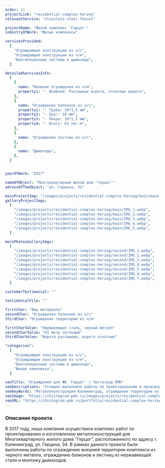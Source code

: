 ```yaml
---
order: 11
projectLink: "residential-complex-herzog"
relevantService: "stainless-steel-fences"

projectName: "Жилой комплекс 'Герцог'"
industryOfWork: "Жилые комплексы"

servicesProvided:
  [
    "Ограждающие конструкции из н/с",
    "Ограждающие конструкции из ч/м",
    "Вентиляционные системы и дымоходы",
  ]

detailedServicesInfo:
  [
    {
      name: "Внешние ограждения из ч/м",
      property1: "- Включая: Распашные ворота, откатные ворота",
    },
    {
      name: "Ограждения балконов из н/с",
      property1: "- Труба: 38*1,5 мм",
      property2: "- Круг: 10 мм",
      property3: "- Леера: 16*1,5 мм",
      property4: "- Всего: 61 пог.м",
    },
    {
      name: "Ограждения лестниц из н/с",
    },
    {
      name: "Дымоходы",
    },
  ]


yearOfWork: "2017"

nameOfObject: "Многоквартирный жилой дом 'Герцог'"
adressOfTheObject: "ул. Герцена, 34"

mainProjectImg: "/images/projects/residential-complex-herzog/main/main.webp"
galleryProjectImgs:
  [
    "/images/projects/residential-complex-herzog/main/IMG_1.webp",
    "/images/projects/residential-complex-herzog/main/IMG_2.webp",
    "/images/projects/residential-complex-herzog/main/IMG_3.webp",
    "/images/projects/residential-complex-herzog/main/IMG_4.webp",
    "/images/projects/residential-complex-herzog/main/IMG_5.webp",
  ]

morePhotosGalleryImgs:
  [
    "/images/projects/residential-complex-herzog/second/IMG_1.webp",
    "/images/projects/residential-complex-herzog/second/IMG_2.webp",
    "/images/projects/residential-complex-herzog/second/IMG_3.webp",
    "/images/projects/residential-complex-herzog/second/IMG_4.webp",
    "/images/projects/residential-complex-herzog/second/IMG_5.webp",
    "/images/projects/residential-complex-herzog/second/IMG_6.webp",
    "/images/projects/residential-complex-herzog/second/IMG_7.webp",
  ]

customerTestimonial: ""

testimonialFile: ""

firstChar: "Вид материала"
secondChar: "Ограждения балконов из н/с"
thirdChar: "Ограждения территории из ч/м"

firstCharValue: "Нержавеющая сталь, черный металл"
secondCharValue: "61 метр погонный"
thirdCharValue: "Ворота распашные, ворота откатные"

"categories":
  [
    "Ограждающие конструкции из н/с",
    "Ограждающие конструкции из ч/м",
    "Вентиляционные системы и дымоходы",
    "Жилые комплексы",
  ]

seoTitle: "Ограждения для ЖК 'Герцог' | Чистоград ПМК"
seoDescriptions: "Успешно выполнили работы по проектированию и производству ограждений для жилого комплекса 'Герцог' в Калининграде. Ограждения территории из черного металла, ограждения балконов из нержавеющей стали, ограждения лестниц из нержавеющей стали"
seoKeyWords: "Металлоконструкции Калининград, ограждения территории из черного металла Калининград, ограждения балконов из нержавеющей стали Калининград, ограждения лестниц из нержавеющей стали Калининград"
seoImage: "https://chistograd-pmk.ru/images/projects/residential-complex-herzog/main/main.webp"
seoURL: "https://chistograd-pmk.ru/portfolio/residential-complex-herzog"
---
```


### Описание проекта

В 2017 году, наша компания осуществила комплекс работ по проектированию и изготовлению металлоконструкций для Многоквартирного жилого 
дома "Герцог", расположенного по адресу г. Калининград, ул. Герцена, 34. В рамках данного проекта были выполнены работы по ограждению внешней территории комплекса из черного металла, ограждению балконов и лестниц из нержавеющей стали и монтажу дымоходов.

